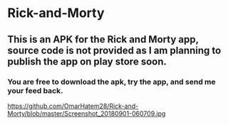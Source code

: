 # Rick-and-Morty
## This is an APK for the Rick and Morty app, source code is not provided as I am planning to publish the app on play store soon.
### You are free to download the apk, try the app, and send me your feed back.

https://github.com/OmarHatem28/Rick-and-Morty/blob/master/Screenshot_20180901-060709.jpg
